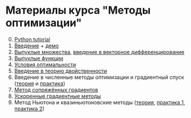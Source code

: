 # Материалы курса "Методы оптимизации"

0. [Python tutorial](./Python_tutorial.ipynb)
1. [Введение](https://nbviewer.jupyter.org/github/amkatrutsa/cet_opt_met/blob/master/01-Intro/01-Intro.ipynb) + [демо](https://nbviewer.jupyter.org/github/amkatrutsa/cet_opt_met/blob/master/01-Intro/demos.ipynb)
2. [Выпуклые множества](./02-Convexity/convex_sets.pdf), [введение в векторное дифференцирование](./02-Convexity/mat_calc.pdf)
3. [Выпуклые функции](./02-Convexity/convex_func.pdf)
4. [Условия оптимальности](./03-KKT/opt_cond.pdf)
5. [Введение в теорию двойственности](./04-Duality/duality.pdf)
6. Введение в численные методы оптимизации и градиентный спуск ([теория](./05-IntroGD/lecture.pdf) и [практика](https://nbviewer.jupyter.org/github/amkatrutsa/cet_opt_met/blob/master/05-IntroGD/seminar.ipynb))
7. [Метод сопряжённых градиентов](https://nbviewer.jupyter.org/github/amkatrutsa/cet_opt_met/blob/master/06-AccGD/cg.ipynb)
8. [Ускоренные градиентные методы](https://nbviewer.jupyter.org/github/amkatrutsa/cet_opt_met/blob/master/06-AccGD/AccGrad.ipynb)
9. Метод Ньютона и квазиньютоновские методы ([теория](./07-Newton/lecture.pdf), [практика 1](./07-Newton/Seminar_Newton.ipynb), [практика 2](./07-Newton/Seminar_QuasiNewton.ipynb))
